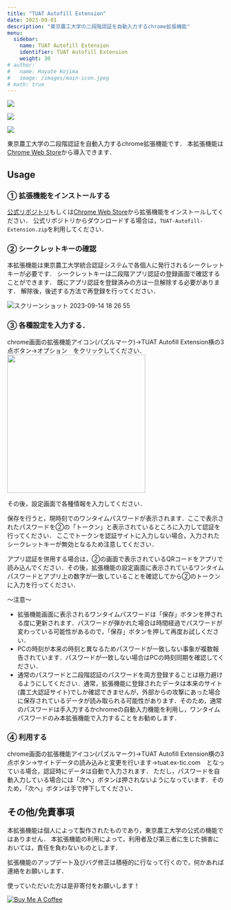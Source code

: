 ```yaml
---
title: "TUAT Autofill Extension"
date: 2023-09-01
description: "東京農工大学の二段階認証を自動入力するchrome拡張機能"
menu:
  sidebar:
    name: TUAT Autofill Extension
    identifier: TUAT Autofill Extension
    weight: 30
# author:
#   name: Hayate Kojima
#   image: /images/main-icon.jpeg
# math: true
---
```


[![](https://img.shields.io/chrome-web-store/v/nnnckhaffpfnflhcgdhikjbkfdhnmode)](https://chrome.google.com/webstore/detail/tuat-autofill-extension/nnnckhaffpfnflhcgdhikjbkfdhnmode/)

[![](https://img.shields.io/chrome-web-store/users/nnnckhaffpfnflhcgdhikjbkfdhnmode)](https://chrome.google.com/webstore/detail/tuat-autofill-extension/nnnckhaffpfnflhcgdhikjbkfdhnmode/)

[![](https://img.shields.io/chrome-web-store/rating/nnnckhaffpfnflhcgdhikjbkfdhnmode)](https://chrome.google.com/webstore/detail/tuat-autofill-extension/nnnckhaffpfnflhcgdhikjbkfdhnmode/)

東京農工大学の二段階認証を自動入力するchrome拡張機能です．
本拡張機能は[Chrome Web Store](https://chromewebstore.google.com/detail/tuat-autofill-extension/nnnckhaffpfnflhcgdhikjbkfdhnmode)から導入できます．

## Usage

### ① 拡張機能をインストールする
[公式リポジトリ](https://github.com/tuat-yate/TUAT-Autofill-Extension)もしくは[Chrome Web Store](https://chromewebstore.google.com/detail/tuat-autofill-extension/nnnckhaffpfnflhcgdhikjbkfdhnmode)から拡張機能をインストールしてください．
公式リポジトリからダウンロードする場合は，`TUAT-Autofill-Extension.zip`を利用してください．

### ② シークレットキーの確認
本拡張機能は東京農工大学統合認証システムで各個人に発行されるシークレットキーが必要です．
シークレットキーは二段階アプリ認証の登録画面で確認することができます．
既にアプリ認証を登録済みの方は一旦解除する必要があります．
解除後，後述する方法で再登録を行ってください．

![スクリーンショット 2023-09-14 18 26 55](https://github.com/tuat-yate/TUAT-Autofill-Extension/assets/56665094/9fd135f8-d571-453c-9dc6-3791b3ac7a39)

### ③ 各種設定を入力する．
chrome画面の拡張機能アイコン(パズルマーク)→TUAT Autofill Extension横の3点ボタン→オプション　をクリックしてください．
<img src="https://github.com/tuat-yate/TUAT-Autofill-Extension/assets/56665094/53fa75c7-2acf-4bcb-b2d8-b85d78f70840" width="320px">

その後，設定画面で各種情報を入力してください．

保存を行うと，現時刻でのワンタイムパスワードが表示されます．ここで表示されたパスワードを②の「トークン」と表示されているところに入力して認証を行ってください．
ここでトークンを認証サイトに入力しない場合，入力されたシークレットキーが無効となるため注意してください．

アプリ認証を併用する場合は，②の画面で表示されているQRコードをアプリで読み込んでください．その後，拡張機能の設定画面に表示されているワンタイムパスワードとアプリ上の数字が一致していることを確認してから②のトークンに入力を行ってください．

〜注意〜  
- 拡張機能画面に表示されるワンタイムパスワードは「保存」ボタンを押される度に更新されます．パスワードが弾かれた場合は時間経過でパスワードが変わっている可能性があるので，「保存」ボタンを押して再度お試しください．
- PCの時刻が本来の時刻と異なるためパスワードが一致しない事象が複数報告されています．パスワードが一致しない場合はPCの時刻同期を確認してください．
- 通常のパスワードと二段階認証のパスワードを両方登録することは極力避けるようにしてください．通常，拡張機能に登録されたデータは本来のサイト(農工大認証サイト)でしか確認できませんが，外部からの攻撃にあった場合に保存されているデータが読み取られる可能性があります．そのため，通常のパスワードは手入力するかchromeの自動入力機能を利用し，ワンタイムパスワードのみ本拡張機能で入力することをお勧めします．

### ④ 利用する
chrome画面の拡張機能アイコン(パズルマーク)→TUAT Autofill Extension横の3点ボタン→サイトデータの読み込みと変更を行います→tuat.ex-tic.com　となっている場合，認証時にデータは自動で入力されます．
ただし，パスワードを自動入力している場合には「次へ」ボタンは押されないようになっています．そのため，「次へ」ボタンは手で押下してください．

## その他/免責事項
本拡張機能は個人によって製作されたものであり，東京農工大学の公式の機能ではありません．
本拡張機能の利用によって，利用者及び第三者に生じた損害においては，責任を負わないものとします．

拡張機能のアップデート及びバグ修正は積極的に行なって行くので，何かあれば連絡をお願いします．

使っていただいた方は是非寄付をお願いします！

[![Buy Me A Coffee](https://www.buymeacoffee.com/assets/img/custom_images/orange_img.png)](https://www.buymeacoffee.com/yate)